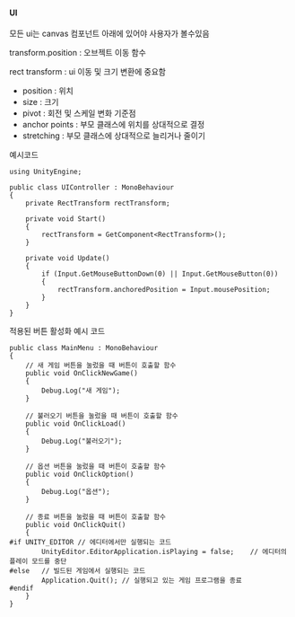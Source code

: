 #### UI

모든 ui는 canvas 컴포넌트 아래에 있어야 사용자가 볼수있음

transform.position : 오브젝트 이동 함수

rect transform : ui 이동 및 크기 변환에 중요함

* position : 위치
* size : 크기
* pivot : 회전 및 스케일 변화 기준점
* anchor points : 부모 클래스에 위치를 상대적으로 결정
* stretching : 부모 클래스에 상대적으로 늘리거나 줄이기

예시코드
```
using UnityEngine;

public class UIController : MonoBehaviour
{
    private RectTransform rectTransform;

    private void Start()
    {
        rectTransform = GetComponent<RectTransform>();
    }

    private void Update()
    {
        if (Input.GetMouseButtonDown(0) || Input.GetMouseButton(0))
        {
            rectTransform.anchoredPosition = Input.mousePosition;
        }
    }
}
```
적용된 버튼 활성화 예시 코드
```
public class MainMenu : MonoBehaviour
{
    // 새 게임 버튼을 눌렀을 때 버튼이 호출할 함수
    public void OnClickNewGame()
    {
        Debug.Log("새 게임");
    }

    // 불러오기 버튼을 눌렀을 때 버튼이 호출할 함수
    public void OnClickLoad()
    {
        Debug.Log("불러오기");
    }

    // 옵션 버튼을 눌렀을 때 버튼이 호출할 함수
    public void OnClickOption()
    {
        Debug.Log("옵션");
    }

    // 종료 버튼을 눌렀을 때 버튼이 호출할 함수
    public void OnClickQuit()
    {
#if UNITY_EDITOR // 에디터에서만 실행되는 코드
        UnityEditor.EditorApplication.isPlaying = false;    // 에디터의 플레이 모드를 중단
#else   // 빌드된 게임에서 실행되는 코드
        Application.Quit(); // 실행되고 있는 게임 프로그램을 종료
#endif
    }
}
```
